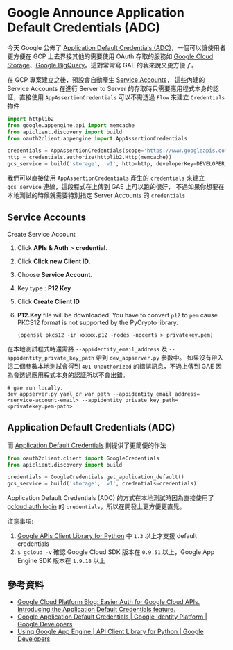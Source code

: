 # Google Announce Application Default Credentials (ADC)


<!--more-->

今天 Google 公佈了 [Application Default Credentials (ADC)](http://googlecloudplatform.blogspot.tw/2015/07/Easier-Auth-for-Google-Cloud-APIs-Introducing-the-Application-Default-Credentials-feature.html)，一個可以讓使用者更方便在 GCP 上去界接其他的需要使用 OAuth 存取的服務如 [Google Cloud Storage](https://cloud-dot-devsite.googleplex.com/storage)、[Google BigQuery](https://cloud-dot-devsite.googleplex.com/bigquery)。這對常常寫 GAE 的我來說又更方便了。

在 GCP 專案建立之後，預設會自動產生 [Service Accounts](https://developers.google.com/accounts/docs/OAuth2ServiceAccount)，
這些內建的 Service Accounts 在進行 Server to Server 的存取時只需要應用程式本身的認証，直接使用 `AppAssertionCredentials` 可以不需透過 `Flow` 來建立 `Credentials`物件


```python
import httplib2
from google.appengine.api import memcache
from apiclient.discovery import build
from oauth2client.appengine import AppAssertionCredentials

credentials = AppAssertionCredentials(scope='https://www.googleapis.com/auth/devstorage.full_control')
http = credentials.authorize(httplib2.Http(memcache))
gcs_service = build('storage', 'v1', http=http, developerKey=DEVELOPER_KEY)
```

我們可以直接使用 `AppAssertionCredentials` 產生的 `credentials` 來建立 `gcs_service` 連線，這段程式在上傳到 GAE 上可以跑的很好，
不過如果你想要在本地測試的時候就需要特別指定 Server Accounts 的 `credentials`

## Service Accounts

Create Service Account

1.	Click **APIs & Auth** > **credential**.
2.	Click **Click new Client ID**.
3.	Choose **Service Account**.
4.	Key type : **P12 Key**
5.	Click **Create Client ID**
6.	**P12.Key** file will be downloaded. You have to convert `p12` to `pem` cause PKCS12 format is not supported by the PyCrypto library.

	```shell
	(openssl pkcs12 -in xxxxx.p12 -nodes -nocerts > privatekey.pem)
	```

在本地測試程式時還需將 `--appidentity_email_address` 及 `--appidentity_private_key_path` 帶到 `dev_appserver.py` 參數中。
如果沒有帶入這二個參數本地測試會得到 `401 Unauthorized` 的錯誤訊息，不過上傳到 GAE 因為會透過應用程式本身的認証所以不會出錯。

```shell
# gae run locally.
dev_appserver.py yaml_or_war_path --appidentity_email_address=<service-account-email> --appidentity_private_key_path=<privatekey.pem-path>
```

## Application Default Credentials (ADC)

而 [Application Default Credentials](https://developers.google.com/identity/protocols/application-default-credentials) 則提供了更簡便的作法

```python
from oauth2client.client import GoogleCredentials
from apiclient.discovery import build

credentials = GoogleCredentials.get_application_default()
gcs_service = build('storage', 'v1', credentials=credentials)
```

Application Default Credentials (ADC) 的方式在本地測試時因為直接使用了 [gcloud auth login](https://cloud.google.com/sdk/gcloud/reference/auth/login) 的 `credentials`，所以在開發上更方便更直覺。

注意事項:

1. [Google APIs Client Library for Python](https://developers.google.com/api-client-library/python/) 中 `1.3` 以上才支援 default credentials
2. `$ gcloud -v` 確認 Google Cloud SDK 版本在 `0.9.51` 以上，Google App Engine SDK 版本在 `1.9.18` 以上

## 參考資料
- [Google Cloud Platform Blog: Easier Auth for Google Cloud APIs. Introducing the Application Default Credentials feature.](http://googlecloudplatform.blogspot.tw/2015/07/Easier-Auth-for-Google-Cloud-APIs-Introducing-the-Application-Default-Credentials-feature.html)
- [Google Application Default Credentials   |   Google Identity Platform   |   Google Developers](https://developers.google.com/identity/protocols/application-default-credentials)
- [Using Google App Engine   |   API Client Library for Python   |   Google Developers](https://developers.google.com/api-client-library/python/guide/google_app_engine)

